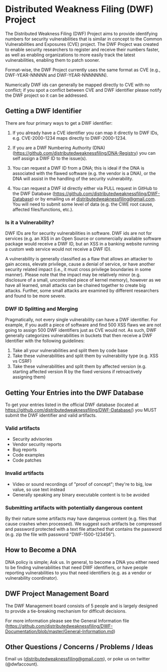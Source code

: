 # Distributed Weakness Filing (DWF) Project

The Distributed Weakness Filing (DWF) Project aims to provide identifying numbers for security vulnerabilities that is similar in concept to the Common Vulnerabilities and Exposures (CVE) project. The DWF Project was created to enable security researchers to register and receive their numbers faster, as well as enabling organizations to more easily track the latest vulnerabilities, enabling them to patch sooner. 

Format-wise, the DWF Project currently uses the same format as CVE (e.g., DWF-YEAR-NNNNN and DWF-YEAR-NNNNNNN).

Numerically DWF ids can generally be mapped directly to CVE with no conflict; if you spot a conflict between CVE and DWF identifier please notify the DWF project so it can be addressed.

## Getting a DWF Identifier

There are four primary ways to get a DWF identifier:

1) If you already have a CVE identifier you can map it directly to DWF IDs, e.g. CVE-2000-1234 maps directly to DWF-2000-1234.

2) If you are a DWF Numbering Authority (DNA) (https://github.com/distributedweaknessfiling/DNA-Registry) you can self assign a DWF ID to the issue(s).

3) You can request a DWF ID from a DNA; this is ideal if the DNA is associated with the flawed software (e.g. the vendor is a DNA), or the DNA will assist in the handling of the security vulnerability.

4) You can request a DWF id directly either via PULL request in GitHub to the DWF Database (https://github.com/distributedweaknessfiling/DWF-Database) or by emailing us at distributedweaknessfiling@gmail.com. You will need to submit some level of data (e.g. the CWE root cause, affected files/functions, etc.).

### Is it a Vulnerability?

DWF IDs are for security vulnerabilities in software. DWF ids are not for services (e.g. an XSS in an Open Source or commercially available software package would receive a DWF ID, but an XSS in a banking website running a custom web service would not receive a DWF ID).

A vulnerability is generally classified as a flaw that allows an attacker to gain access, elevate privilege, cause a denial of service, or have another security related impact (i.e., it must cross privilege boundaries in some manner). Please note that the impact may be relatively minor (e.g. disclosure of a small, uncontrolled piece of kernel memory), however as we have all learned, small attacks can be chained together to create big attacks. Further, some small attacks are examined by different researchers and found to be more severe.

### DWF ID Splitting and Merging 

Pragmatically, not every single vulnerability can have a DWF identifier. For example, if you audit a piece of software and find 500 XSS flaws we are not going to assign 500 DWF identifiers just as CVE would not. As such, DWF generally categorizes vulnerabilities in buckets that then receive a DWF Identifier with the following guidelines:

1. Take all your vulnerabilities and split them by code base
2. Take these vulnerabilities and split them by vulnerability type (e.g. XSS vs CSRF)
3. Take these vulnerabilities and split them by affected version (e.g. starting affected version R by the fixed versions if retroactively assigning them)

## Getting Your Entries into the DWF Database

To get your entries listed in the official DWF database (located at https://github.com/distributedweaknessfiling/DWF-Database/) you MUST submit the DWF identifier and valid artifacts. 

### Valid artifacts

* Security advisories
* Vendor security reports
* Bug reports
* Code examples
* Code patches

### Invalid artifacts

* Video or sound recordings of "proof of concept"; they're to big, low value, so use text instead
* Generally speaking any binary executable content is to be avoided

### Submitting artifacts with potentially dangerous content

By their nature some artifacts may have dangerous content (e.g. files that cause crashes when processed). We suggest such artifacts be compressed and password protected with a text file attached that contains the password (e.g. zip the file with password "DWF-1500-123456"). 

## How to Become a DNA

DNA policy is simple; Ask us. In general, to become a DNA you either need to be finding vulnerabilities that need DWF identifiers, or have people reporting vulnerabilities to you that need identifiers (e.g. as a vendor or vulnerability coordinator).

## DWF Project Management Board

The DWF Management board consists of 5 people and is largely designed to provide a tie-breaking mechanism for difficult decisions.

For more information please see the General Information file (https://github.com/distributedweaknessfiling/DWF-Documentation/blob/master/General-Information.md)

## Other Questions / Concerns / Problems / Ideas

Email us (distributedweaknessfiling@gmail.com), or poke us on twitter (@dwfaccount). 

